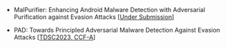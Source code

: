 - MalPurifier: Enhancing Android Malware Detection with Adversarial Purification against Evasion Attacks
[[Under Submission](https://arxiv.org/pdf/2312.06423v1.pdf)]

- PAD: Towards Principled Adversarial Malware Detection Against Evasion Attacks
[[TDSC2023, CCF-A](https://arxiv.org/pdf/2302.11328.pdf)]

